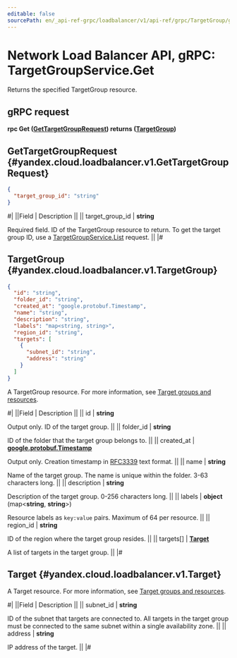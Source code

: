 ```yaml
---
editable: false
sourcePath: en/_api-ref-grpc/loadbalancer/v1/api-ref/grpc/TargetGroup/get.md
---
```


# Network Load Balancer API, gRPC: TargetGroupService.Get

Returns the specified TargetGroup resource.

## gRPC request

**rpc Get ([GetTargetGroupRequest](#yandex.cloud.loadbalancer.v1.GetTargetGroupRequest)) returns ([TargetGroup](#yandex.cloud.loadbalancer.v1.TargetGroup))**

## GetTargetGroupRequest {#yandex.cloud.loadbalancer.v1.GetTargetGroupRequest}

```json
{
  "target_group_id": "string"
}
```

#|
||Field | Description ||
|| target_group_id | **string**

Required field. ID of the TargetGroup resource to return.
To get the target group ID, use a [TargetGroupService.List](/docs/network-load-balancer/api-ref/grpc/TargetGroup/list#List) request. ||
|#

## TargetGroup {#yandex.cloud.loadbalancer.v1.TargetGroup}

```json
{
  "id": "string",
  "folder_id": "string",
  "created_at": "google.protobuf.Timestamp",
  "name": "string",
  "description": "string",
  "labels": "map<string, string>",
  "region_id": "string",
  "targets": [
    {
      "subnet_id": "string",
      "address": "string"
    }
  ]
}
```

A TargetGroup resource. For more information, see [Target groups and resources](/docs/network-load-balancer/concepts/target-resources).

#|
||Field | Description ||
|| id | **string**

Output only. ID of the target group. ||
|| folder_id | **string**

ID of the folder that the target group belongs to. ||
|| created_at | **[google.protobuf.Timestamp](https://developers.google.com/protocol-buffers/docs/reference/google.protobuf#timestamp)**

Output only. Creation timestamp in [RFC3339](https://www.ietf.org/rfc/rfc3339.txt) text format. ||
|| name | **string**

Name of the target group.
The name is unique within the folder. 3-63 characters long. ||
|| description | **string**

Description of the target group. 0-256 characters long. ||
|| labels | **object** (map<**string**, **string**>)

Resource labels as `` key:value `` pairs. Maximum of 64 per resource. ||
|| region_id | **string**

ID of the region where the target group resides. ||
|| targets[] | **[Target](#yandex.cloud.loadbalancer.v1.Target)**

A list of targets in the target group. ||
|#

## Target {#yandex.cloud.loadbalancer.v1.Target}

A Target resource. For more information, see [Target groups and resources](/docs/network-load-balancer/concepts/target-resources).

#|
||Field | Description ||
|| subnet_id | **string**

ID of the subnet that targets are connected to.
All targets in the target group must be connected to the same subnet within a single availability zone. ||
|| address | **string**

IP address of the target. ||
|#